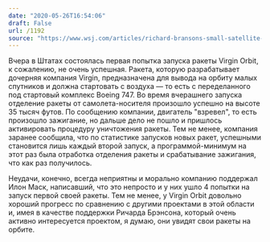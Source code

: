 ```yaml
---
date: "2020-05-26T16:54:06"
draft: False
url: /1192
source: "https://www.wsj.com/articles/richard-bransons-small-satellite-launch-venture-fails-first-test-11590446353?mod=tech_lead_pos4"
---
```


Вчера в Штатах состоялась первая попытка запуска ракеты Virgin Orbit, к сожалению, не очень успешная. Ракета, которую разрабатывает дочерняя компания Virgin, предназначена для вывода на орбиту малых спутников и должна стартовать с воздуха — то есть с переделанного под стартовый комплекс Boeing 747. Во время вчерашнего запуска отделение ракеты от самолета-носителя произошло успешно на высоте 35 тысяч футов. По сообщению компании, двигатель "взревел", то есть произошло зажигание, но дальше дело не пошло и пришлось активировать процедуру уничтожения ракеты. Тем не менее, компания заранее сообщила, что по статистике запусков новых ракет, успешными становится лишь каждый второй запуск, а программой-минимум на этот раз была отработка отделения ракеты и срабатывание зажигания, что как раз получилось.

Неудачи, конечно, всегда неприятны и морально компанию поддержал Илон Маск, написавший, что это непросто и у них ушло 4 попытки на запуск первой своей ракеты. Тем не менее, у Virgin Orbit довольно хороший прогресс по сравнению с другими проектами в этой области и, имея в качестве поддержки Ричарда Брэнсона, который очень активно интересуется проектом, я думаю, они увидят свои ракеты на орбите.
